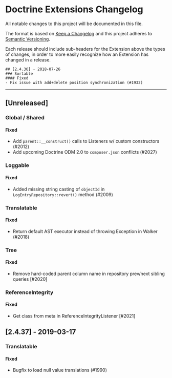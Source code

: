 # Doctrine Extensions Changelog

All notable changes to this project will be documented in this file.

The format is based on [Keep a Changelog](http://keepachangelog.com/en/1.0.0/)
and this project adheres to [Semantic Versioning](http://semver.org/spec/v2.0.0.html).

Each release should include sub-headers for the Extension above the types of
changes, in order to more easily recognize how an Extension has changed in
a release.

```
## [2.4.36] - 2018-07-26
### Sortable
#### Fixed
- Fix issue with add+delete position synchronization (#1932)
```

---

## [Unreleased]
### Global / Shared
#### Fixed
- Add `parent::__construct()` calls to Listeners w/ custom constructors (#2012)
- Add upcoming Doctrine ODM 2.0 to `composer.json` conflicts (#2027)

### Loggable
#### Fixed
- Added missing string casting of `objectId` in `LogEntryRepository::revert()` method (#2009)

### Translatable
#### Fixed
- Return default AST executor instead of throwing Exception in Walker (#2018)

### Tree
#### Fixed
- Remove hard-coded parent column name in repository prev/next sibling queries [#2020]

### ReferenceIntegrity
#### Fixed
- Get class from meta in ReferenceIntegrityListener [#2021]

## [2.4.37] - 2019-03-17
### Translatable
#### Fixed
- Bugfix to load null value translations (#1990)
